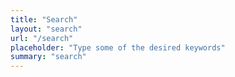 ```yaml
---
title: "Search"
layout: "search"
url: "/search"
placeholder: "Type some of the desired keywords"
summary: "search"
---
```

